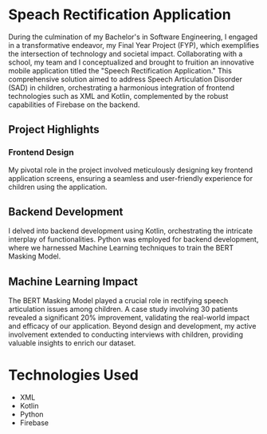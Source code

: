 # Speach Rectification Application
During the culmination of my Bachelor's in Software Engineering, I engaged in a transformative endeavor, my Final Year Project (FYP), which exemplifies the intersection of technology and societal impact. Collaborating with a school, my team and I conceptualized and brought to fruition an innovative mobile application titled the "Speech Rectification Application." This comprehensive solution aimed to address Speech Articulation Disorder (SAD) in children, orchestrating a harmonious integration of frontend technologies such as XML and Kotlin, complemented by the robust capabilities of Firebase on the backend.

## Project Highlights
### Frontend Design
My pivotal role in the project involved meticulously designing key frontend application screens, ensuring a seamless and user-friendly experience for children using the application.

## Backend Development
I delved into backend development using Kotlin, orchestrating the intricate interplay of functionalities. Python was employed for backend development, where we harnessed Machine Learning techniques to train the BERT Masking Model.

## Machine Learning Impact
The BERT Masking Model played a crucial role in rectifying speech articulation issues among children. A case study involving 30 patients revealed a significant 20% improvement, validating the real-world impact and efficacy of our application. Beyond design and development, my active involvement extended to conducting interviews with children, providing valuable insights to enrich our dataset.

# Technologies Used
- XML
- Kotlin
- Python
- Firebase
